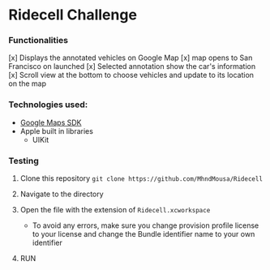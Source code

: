 # Ridecell Challenge


### Functionalities

[x] Displays the annotated vehicles on Google Map
[x] map opens to San Francisco on launched
[x] Selected annotation show the car's information
[x] Scroll view at the bottom to choose vehicles and update to its location on the map


### Technologies used:
* [Google Maps SDK](https://developers.google.com/maps/documentation/ios-sdk/intro)
* Apple built in libraries
    * UIKit


### Testing
1. Clone this repository `git clone https://github.com/MhndMousa/Ridecell`
2. Navigate to the directory
3. Open the file with the extension of `Ridecell.xcworkspace`
    * To avoid any errors, make sure you change provision profile license to your license and change the Bundle identifier name to your own identifier

4. RUN

